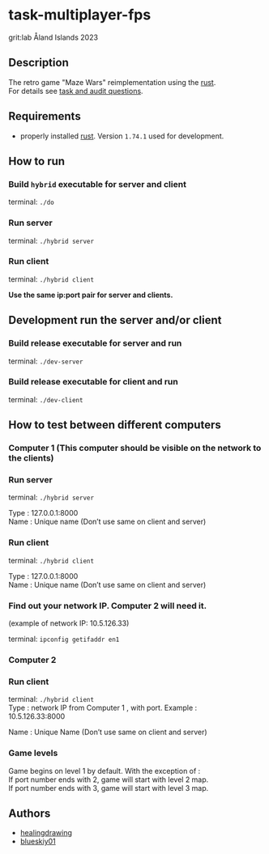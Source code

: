 # task-multiplayer-fps
grit:lab Åland Islands 2023  


## Description
The retro game "Maze Wars" reimplementation using the [rust](https://www.rust-lang.org).  
For details see [task and audit questions](https://github.com/01-edu/public/tree/master/subjects/multiplayer-fps).  


## Requirements
- properly installed [rust](https://www.rust-lang.org). Version `1.74.1` used for development.  


## How to run

### Build `hybrid` executable for server and client
terminal: `./do`  

### Run server
terminal: `./hybrid server`  

### Run client
terminal: `./hybrid client`  

**Use the same ip:port pair for server and clients.**  

## Development run the server and/or client

### Build release executable for server and run
terminal: `./dev-server`  

### Build release executable for client and run
terminal: `./dev-client`  

## How to test between different computers
### Computer 1 (This computer should be visible on the network to the clients)

### Run server
terminal: `./hybrid server`  

Type :  127.0.0.1:8000  
Name : Unique name (Don’t use same on client and server)  

### Run client
terminal: `./hybrid client`  

Type :  127.0.0.1:8000  
Name : Unique name (Don’t use same on client and server)  

### Find out your network IP. Computer 2 will need it.  
(example of network IP: 10.5.126.33)  

terminal: `ipconfig getifaddr en1`  

### Computer 2  
### Run client  
terminal: `./hybrid client`  
Type : network IP from Computer 1 , with port. Example :  
10.5.126.33:8000  

Name : Unique Name (Don’t use same on client and server)  

### Game levels
Game begins on level 1 by default. With the exception of :  
If port number ends with 2, game will start with level 2 map.  
If port number ends with 3, game will start with level 3 map.  
 

## Authors
- [healingdrawing](https://healingdrawing.github.io/)  
- [blueskiy01](https://github.com/blueskiy01)  
